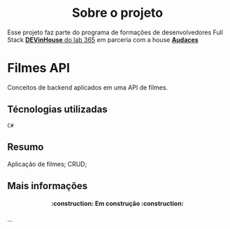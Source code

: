 <h1 align="center"> Sobre o projeto </h1>

Esse projeto faz parte do programa de formações de desenvolvedores Full Stack [**DEVinHouse** do lab 365](https://devinhouse.tech/) em parceria com a house [**Audaces**](https://audaces.com/pt-br)

# Filmes API

Conceitos de backend aplicados em uma API de filmes.  

## Técnologias utilizadas

`C#`

## Resumo

Aplicação de filmes;
CRUD;

## Mais informações

<h4 align="center"> 
    :construction:  Em construção  :construction:
</h4>
...
